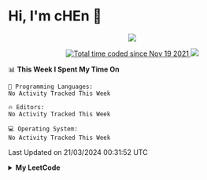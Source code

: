 <!--
**chenjiyan2001/chenjiyan2001** is a ✨ _special_ ✨ repository because its `README.md` (this file) appears on your GitHub profile.

Here are some ideas to get you started:

- 🔭 I’m currently working on ...
- 🌱 I’m currently learning ...
- 👯 I’m looking to collaborate on ...
- 🤔 I’m looking for help with ...
- 💬 Ask me about ...
- 📫 How to reach me: ...
- 😄 Pronouns: ...
- ⚡ Fun fact: ...
-->

# Hi, I'm cHEn :wave: 
<p align="center">
  <a href="https://github.com/chenjiyan2001" class="rich-diff-level-one">
    <img src="https://github-readme-stats.vercel.app/api?username=chenjiyan2001&show_icons=true&theme=onedark">
  </a>
</p>

<p align="center">
  <a href="https://wakatime.com/@8d643437-66da-4afa-bfae-3b4a5bb9b1c7">
    <img src="https://wakatime.com/badge/user/8d643437-66da-4afa-bfae-3b4a5bb9b1c7.svg" alt="Total time coded since Nov 19 2021" />
  </a>
  <a href="https://clist.by/account/maybe_one_day/resource/leetcode.com/">
       <img src=https://img.shields.io/badge/dynamic/json?logo=LeetCode&color=blue&label=Highest%20Rating&query=data.resources%5B%22leetcode.com%22%5D.highest.value&url=https%3A%2F%2Fclist.by%2Faccount%2Fmaybe_one_day%2Fresource%2Fleetcode.com%2Fratings%2F%3Fresource%3Dleetcode.com>
  </a>
</p>

<!--START_SECTION:waka-->
📊 **This Week I Spent My Time On** 

```text
💬 Programming Languages: 
No Activity Tracked This Week

🔥 Editors: 
No Activity Tracked This Week

💻 Operating System: 
No Activity Tracked This Week
```


 Last Updated on 21/03/2024 00:31:52 UTC
<!--END_SECTION:waka-->

<details>

  <summary><b>My LeetCode</b></summary>

  <p align="center">
     <img src="https://stats.justsong.cn/api/leetcode?username=Maybe_one_day&cn=true">
  </p>

</details>
